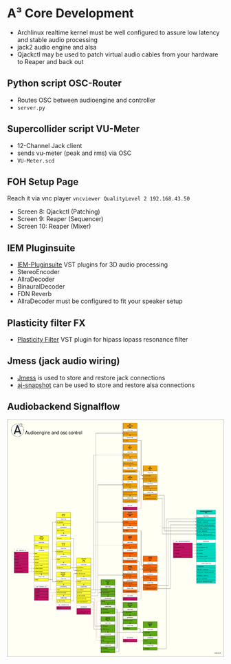 # A³ Core Development
- Archlinux realtime kernel must be well configured to assure  low latency and stable audio processing
- jack2 audio engine and alsa
- Qjackctl may be used to patch virtual audio cables from your hardware to Reaper and back out

## Python script OSC-Router
 - Routes OSC between audioengine and controller
 - ```server.py```

## Supercollider script VU-Meter
- 12-Channel Jack client
- sends vu-meter (peak and rms) via OSC
- ```VU-Meter.scd```

## FOH Setup Page
Reach it via vnc player ```vncviewer QualityLevel 2 192.168.43.50```
- Screen 8: Qjackctl (Patching)
- Screen 9: Reaper (Sequencer)
- Screen 10: Reaper (Mixer)

## IEM Pluginsuite
- [IEM-Pluginsuite](https://plugins.iem.at/) VST plugins for 3D audio processing
- StereoEncoder
- AllraDecoder
- BinauralDecoder
- FDN Reverb
- AllraDecoder must be configured to fit your speaker setup

## Plasticity filter FX
- [Plasticity Filter](https://bomshankamachin.es/plugins/plasticityFilter) VST plugin for hipass lopass resonance filter

## Jmess (jack audio wiring)
- [Jmess](https://github.com/jacktrip/jmess-jack) is used to store and restore jack connections
- [aj-snapshot](https://man.archlinux.org/man/aj-snapshot.1.en) can be used to store and restore alsa connections

## Audiobackend Signalflow
![](pics_development/audio_signalflow.drawio.png)
```
